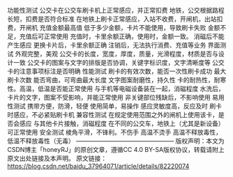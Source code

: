 功能性测试
公交卡在公交车刷卡机上正常感应，并正常扣费
地铁，公交根据路程长短，扣费是否符合标准
在地铁上刷卡正常感应，入站不收费，开闸机，出站扣费，开闸机
充值金额最高值
低于多少金额，卡片不能使用，导致刷卡失败
金额不足，充值后可正常使用
充值时，卡里余额正确，使用时，金额一致。
消磁后不能产生感应
更换卡片后，卡里余额正确
注销后，无法执行消费、充值等业务
界面测试
外观完整，美观
公交卡的长度，宽度，厚度，质量，光滑程度，材质是否与设计一致
公交卡的图案与文字的排版是否协调，关键字标识度，文字清晰度等
公交卡的注意事项标注是否明确
性能测试
刷卡的有效次数，能否一次性刷卡成功
最大刷卡次数
能否弯曲，可弯曲最大长度
文字图案耐磨性，持久性
卡的耐热性，耐寒性。高温，低温是否能正常使用
与手机等电磁设备装在一起，消磁程度
水洗后，卡片的文字，图案不受影响，并能正常使用
非关键部位残缺后，不影响使用
易用性测试
携带方便，防滑，轻便
使用简单，易操作
感应灵敏度高，反应及时
刷卡时感应，不必紧贴刷卡机
兼容性测试
在规定使用范围之外的闸机上使用该卡，是否会感应
与其他卡片接触，消磁程度
在不同的公交车，地铁上（尤其是新设备）可正常使用
安全测试
棱角平滑，不锋利。不伤手
高温不烫手
高温不释放毒性，低温不释放毒性（无毒）
————————————————
版权声明：本文为CSDN博主「honeyRJ」的原创文章，遵循CC 4.0 BY-SA版权协议，转载请附上原文出处链接及本声明。
原文链接：https://blog.csdn.net/baidu_37964071/article/details/82220074